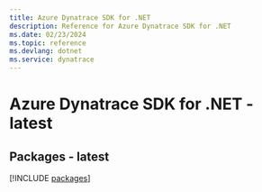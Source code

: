 ```yaml
---
title: Azure Dynatrace SDK for .NET
description: Reference for Azure Dynatrace SDK for .NET
ms.date: 02/23/2024
ms.topic: reference
ms.devlang: dotnet
ms.service: dynatrace
---
```

# Azure Dynatrace SDK for .NET - latest
## Packages - latest
[!INCLUDE [packages](dynatrace-index.md)]